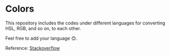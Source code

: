 # Colors

This repository includes the codes under different languages for converting HSL, RGB, and so on, to each other.

Feel free to add your language :blush:.

Reference: [Stackoverflow](http://stackoverflow.com/questions/2353211/hsl-to-rgb-color-conversion)
